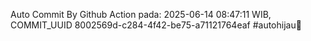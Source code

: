 Auto Commit By Github Action pada: 2025-06-14 08:47:11 WIB, COMMIT_UUID 8002569d-c284-4f42-be75-a71121764eaf #autohijau🗿
